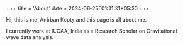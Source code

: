 +++
title = 'About'
date = 2024-06-25T01:31:31+05:30
+++

Hi, this is me, Anirban Kopty and this page is all about me.

I currently work at IUCAA, India as a Research Scholar on Gravitational wave data analysis. 
